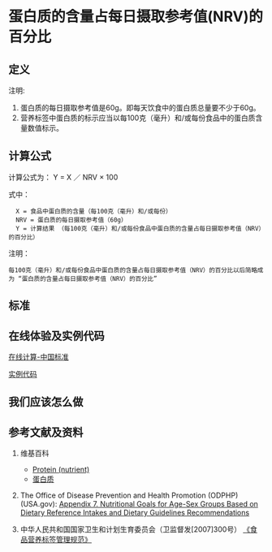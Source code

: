 # 蛋白质的含量占每日摄取参考值(NRV)的百分比

## 定义

注明:

1. 蛋白质的每日摄取参考值是60g。即每天饮食中的蛋白质总量要不少于60g。
2. 营养标签中蛋白质的标示应当以每100克（毫升）和/或每份食品中的蛋白质含量数值标示。

## 计算公式

计算公式为： Y =  X ／ NRV × 100	

式中： 

	  X = 食品中蛋白质的含量（每100克（毫升）和/或每份）	  
      NRV = 蛋白质的每日摄取参考值（60g）
	  Y = 计算结果 （每100克（毫升）和/或每份食品中蛋白质的含量占每日摄取参考值（NRV）的百分比）

注明：

	每100克（毫升）和/或每份食品中蛋白质的含量占每日摄取参考值（NRV）的百分比以后简略成为 “蛋白质的含量占每日摄取参考值（NRV）的百分比”	

## 标准

## 在线体验及实例代码

[在线计算-中国标准](https://jsfiddle.net/quanbinn/vxpvy0na/)

[实例代码](https://github.com/quanbinn/Basic-Health-Knowledge-We-Need-To-Learn/tree/master/code/%E4%BD%93%E9%AA%8C%E8%90%A5%E5%85%BB%E7%B4%A0%E7%9A%84%E5%90%AB%E9%87%8F%E5%8D%A0%E6%AF%8F%E6%97%A5%E6%91%84%E5%8F%96%E5%8F%82%E8%80%83%E5%80%BC(NRV)%E7%9A%84%E7%99%BE%E5%88%86%E6%AF%94/%E8%9B%8B%E7%99%BD%E8%B4%A8)

## 我们应该怎么做

## 参考文献及资料

1. 维基百科
	- [Protein (nutrient)](https://en.wikipedia.org/wiki/Protein_(nutrient))
	- [蛋白质](https://zh.wikipedia.org/wiki/%E8%9B%8B%E7%99%BD%E8%B4%A8)

2. The Office of Disease Prevention and Health Promotion (ODPHP) (USA.gov): [Appendix 7. Nutritional Goals for Age-Sex Groups Based on Dietary Reference Intakes and Dietary Guidelines Recommendations](https://health.gov/dietaryguidelines/2015/guidelines/appendix-7/)

3. 中华人民共和国国家卫生和计划生育委员会（卫监督发[2007]300号） [《食品营养标签管理规范》](http://www.nhfpc.gov.cn/sps/s3593/200804/e6c1613d28004cf095546ab84723834b.shtml)
